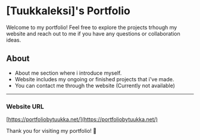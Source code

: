 # [Tuukkaleksi]'s Portfolio

Welcome to my portfolio! Feel free to explore the projects trhough my website and reach out to me if you have any questions or collaboration ideas.

## About
- About me section where i introduce myself.
- Website includes my ongoing or finished projects that i've made.
- You can contact me through the website (Currently not available)

---

### Website URL
[https://portfoliobytuukka.net/](https://portfoliobytuukka.net/)


Thank you for visiting my portfolio! :rocket:
